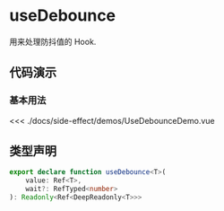 # useDebounce

用来处理防抖值的 Hook.

## 代码演示

### 基本用法

<script setup>
import UseDebounceDemo from './demos/UseDebounceDemo.vue'
</script>
<UseDebounceDemo />

<<< ./docs/side-effect/demos/UseDebounceDemo.vue

## 类型声明

```ts
export declare function useDebounce<T>(
	value: Ref<T>, 
	wait?: RefTyped<number>
): Readonly<Ref<DeepReadonly<T>>>
```